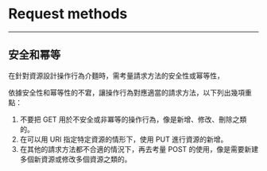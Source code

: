 # Request methods

---

## 安全和幂等

在針對資源設計操作行為介麵時，需考量請求方法的安全性或幂等性，

依據安全性和幂等性的不宭，讓操作行為對應適當的請求方法，以下列出幾項重點：

1. 不要把 GET 用於不安全或非冪等的操作行為，像是新增、修改、刪除之類的。
2. 在可以用 URI 指定特定資源的情形下，使用 PUT 進行資源的新增。
3. 在其他的請求方法都不合適的情況下，再去考量 POST 的使用，像是需要新建多個新資源或修改多個資源之類的。


